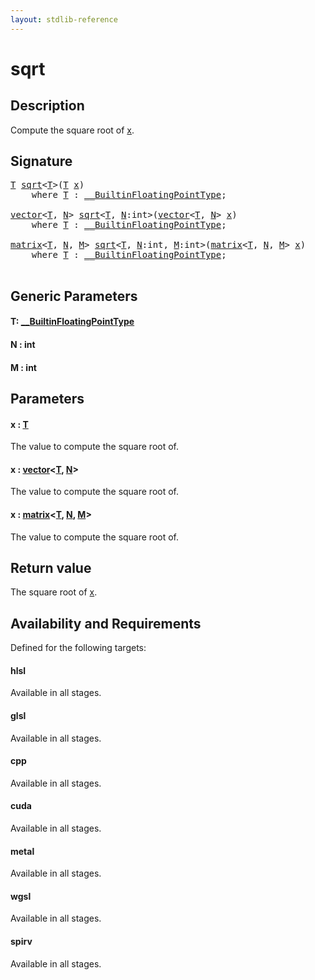 ```yaml
---
layout: stdlib-reference
---
```


# sqrt

## Description

Compute the square root of <span class='code'><a href="sqrt#decl-x" class="code_param">x</a></span>.



## Signature 

<pre>
<a href="sqrt#typeparam-T" class="code_type">T</a> <a href="sqrt">sqrt</a>&lt;<a href="sqrt#typeparam-T" class="code_type">T</a>&gt;(<a href="sqrt#typeparam-T" class="code_type">T</a> <a href="sqrt#decl-x" class="code_param">x</a>)
    <span class='code_keyword'>where</span> <a href="sqrt#typeparam-T" class="code_type">T</a> : <a href="../interfaces/0_builtinfloatingpointtype-029hm/index" class="code_type">__BuiltinFloatingPointType</a>;

<a href="../types/vector/index" class="code_type">vector</a>&lt;<a href="sqrt#typeparam-T" class="code_type">T</a>, <a href="sqrt#decl-N" class="code_var">N</a>&gt; <a href="sqrt">sqrt</a>&lt;<a href="sqrt#typeparam-T" class="code_type">T</a>, <a href="sqrt#decl-N" class="code_var">N</a>:<span class="code_keyword">int</span>&gt;(<a href="../types/vector/index" class="code_type">vector</a>&lt;<a href="sqrt#typeparam-T" class="code_type">T</a>, <a href="sqrt#decl-N" class="code_var">N</a>&gt; <a href="sqrt#decl-x" class="code_param">x</a>)
    <span class='code_keyword'>where</span> <a href="sqrt#typeparam-T" class="code_type">T</a> : <a href="../interfaces/0_builtinfloatingpointtype-029hm/index" class="code_type">__BuiltinFloatingPointType</a>;

<a href="../types/matrix/index" class="code_type">matrix</a>&lt;<a href="sqrt#typeparam-T" class="code_type">T</a>, <a href="sqrt#decl-N" class="code_var">N</a>, <a href="sqrt#decl-M" class="code_var">M</a>&gt; <a href="sqrt">sqrt</a>&lt;<a href="sqrt#typeparam-T" class="code_type">T</a>, <a href="sqrt#decl-N" class="code_var">N</a>:<span class="code_keyword">int</span>, <a href="sqrt#decl-M" class="code_var">M</a>:<span class="code_keyword">int</span>&gt;(<a href="../types/matrix/index" class="code_type">matrix</a>&lt;<a href="sqrt#typeparam-T" class="code_type">T</a>, <a href="sqrt#decl-N" class="code_var">N</a>, <a href="sqrt#decl-M" class="code_var">M</a>&gt; <a href="sqrt#decl-x" class="code_param">x</a>)
    <span class='code_keyword'>where</span> <a href="sqrt#typeparam-T" class="code_type">T</a> : <a href="../interfaces/0_builtinfloatingpointtype-029hm/index" class="code_type">__BuiltinFloatingPointType</a>;

</pre>

## Generic Parameters

####  <a id="typeparam-T"></a>T: [\_\_BuiltinFloatingPointType](../interfaces/0_builtinfloatingpointtype-029hm/index)
####  <a id="decl-N"></a>N  : int
####  <a id="decl-M"></a>M  : int

## Parameters

####  <a id="decl-x"></a>x  : [T](sqrt#typeparam-T)
The value to compute the square root of.

####  <a id="decl-x"></a>x  : [vector](../types/vector/index)\<[T](../types/vector/index#typeparam-T), [N](../types/vector/index#decl-N)\>
The value to compute the square root of.

####  <a id="decl-x"></a>x  : [matrix](../types/matrix/index)\<[T](), [N](../types/matrix/index#decl-N), [M](../types/matrix/index#decl-M)\>
The value to compute the square root of.


## Return value
The square root of <span class='code'><a href="sqrt#decl-x" class="code_param">x</a></span>.


## Availability and Requirements

Defined for the following targets:

#### hlsl
Available in all stages.

#### glsl
Available in all stages.

#### cpp
Available in all stages.

#### cuda
Available in all stages.

#### metal
Available in all stages.

#### wgsl
Available in all stages.

#### spirv
Available in all stages.




